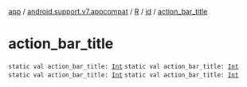 [app](../../../index.md) / [android.support.v7.appcompat](../../index.md) / [R](../index.md) / [id](index.md) / [action_bar_title](.)

# action_bar_title

`static val action_bar_title: `[`Int`](https://kotlinlang.org/api/latest/jvm/stdlib/kotlin/-int/index.html)
`static val action_bar_title: `[`Int`](https://kotlinlang.org/api/latest/jvm/stdlib/kotlin/-int/index.html)
`static val action_bar_title: `[`Int`](https://kotlinlang.org/api/latest/jvm/stdlib/kotlin/-int/index.html)
`static val action_bar_title: `[`Int`](https://kotlinlang.org/api/latest/jvm/stdlib/kotlin/-int/index.html)